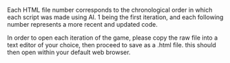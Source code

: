 Each HTML file number corresponds to the chronological order in which each script was made using AI. 1 being the first iteration, and each following number represents a more recent and updated code.


In order to open each iteration of the game, please copy the raw file into a text editor of your choice, then proceed to save as a .html file. this should then open within your default web browser.

